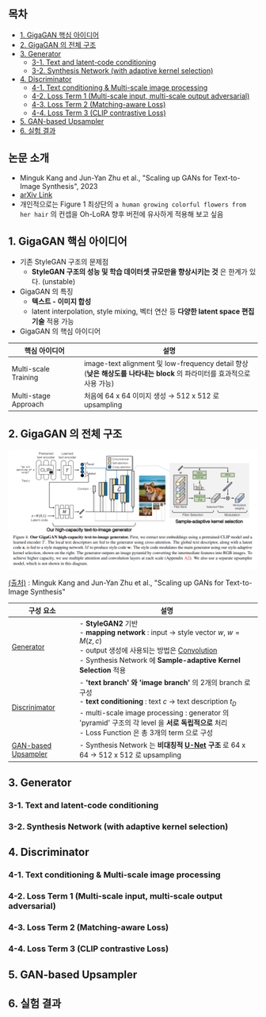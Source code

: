 ## 목차

* [1. GigaGAN 핵심 아이디어](#1-gigagan-핵심-아이디어)
* [2. GigaGAN 의 전체 구조](#2-gigagan-의-전체-구조)
* [3. Generator](#3-generator)
  * [3-1. Text and latent-code conditioning](#3-1-text-and-latent-code-conditioning)
  * [3-2. Synthesis Network (with adaptive kernel selection)](#3-2-synthesis-network-with-adaptive-kernel-selection)
* [4. Discriminator](#4-discriminator)
  * [4-1. Text conditioning & Multi-scale image processing](#4-1-text-conditioning--multi-scale-image-processing)
  * [4-2. Loss Term 1 (Multi-scale input, multi-scale output adversarial)](#4-2-loss-term-1-multi-scale-input-multi-scale-output-adversarial)
  * [4-3. Loss Term 2 (Matching-aware Loss)](#4-3-loss-term-2-matching-aware-loss)
  * [4-4. Loss Term 3 (CLIP contrastive Loss)](#4-4-loss-term-3-clip-contrastive-loss)
* [5. GAN-based Upsampler](#5-gan-based-upsampler)
* [6. 실험 결과](#6-실험-결과)

## 논문 소개

* Minguk Kang and Jun-Yan Zhu et al., "Scaling up GANs for Text-to-Image Synthesis", 2023
* [arXiv Link](https://arxiv.org/pdf/2303.05511)
* 개인적으로는 Figure 1 최상단의 ```a human growing colorful flowers from her hair``` 의 컨셉을 Oh-LoRA 향후 버전에 유사하게 적용해 보고 싶음

## 1. GigaGAN 핵심 아이디어

* 기존 StyleGAN 구조의 문제점
  * **StyleGAN 구조의 성능 및 학습 데이터셋 규모만을 향상시키는 것** 은 한계가 있다. (unstable)
* GigaGAN 의 특징
  * **텍스트 - 이미지 합성**
  * latent interpolation, style mixing, 벡터 연산 등 **다양한 latent space 편집 기술** 적용 가능
* GigaGAN 의 핵심 아이디어

| 핵심 아이디어              | 설명                                                                                             |
|----------------------|------------------------------------------------------------------------------------------------|
| Multi-scale Training | image-text alignment 및 low-frequency detail 향상<br>(**낮은 해상도를 나타내는 block** 의 파라미터를 효과적으로 사용 가능) |
| Multi-stage Approach | 처음에 64 x 64 이미지 생성 → 512 x 512 로 upsampling                                                    |

## 2. GigaGAN 의 전체 구조

![image](../images/GigaGAN_1.PNG)

[(출처)](https://arxiv.org/pdf/2303.05511) : Minguk Kang and Jun-Yan Zhu et al., "Scaling up GANs for Text-to-Image Synthesis"

| 구성 요소                                         | 설명                                                                                                                                                                                                                                                                                     |
|-----------------------------------------------|----------------------------------------------------------------------------------------------------------------------------------------------------------------------------------------------------------------------------------------------------------------------------------------|
| [Generator](#3-generator)                     | - **StyleGAN2** 기반<br>- **mapping network** : input → style vector $w$, $w = M(z, c)$<br>- output 생성에 사용되는 방법은 [Convolution](https://github.com/WannaBeSuperteur/AI-study/blob/main/Image%20Processing/Basics_CNN.md)<br>- Synthesis Network 에 **Sample-adaptive Kernel Selection** 적용 |
| [Discrinimator](#4-discriminator)             | - **'text branch' 와 'image branch'** 의 2개의 branch 로 구성<br>- **text conditioning** : text $c$ → text description $t_D$<br>- multi-scale image processing : generator 의 'pyramid' 구조의 각 level 을 **서로 독립적으로** 처리<br>- Loss Function 은 총 3개의 term 으로 구성                                    |
| [GAN-based Upsampler](#5-gan-based-upsampler) | - Synthesis Network 는 **비대칭적 [U-Net](https://github.com/WannaBeSuperteur/AI-study/blob/main/Image%20Processing/Model_U-Net.md) 구조** 로 64 x 64 → 512 x 512 로 upsampling                                                                                                                 |

## 3. Generator

### 3-1. Text and latent-code conditioning

### 3-2. Synthesis Network (with adaptive kernel selection)

## 4. Discriminator

### 4-1. Text conditioning & Multi-scale image processing

### 4-2. Loss Term 1 (Multi-scale input, multi-scale output adversarial)

### 4-3. Loss Term 2 (Matching-aware Loss)

### 4-4. Loss Term 3 (CLIP contrastive Loss)

## 5. GAN-based Upsampler

## 6. 실험 결과